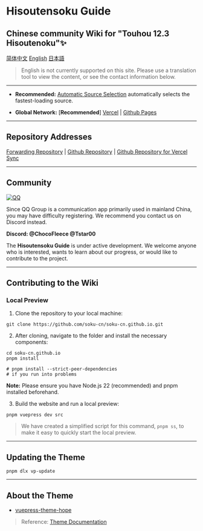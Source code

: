 # Hisoutensoku Guide
## Chinese community Wiki for "Touhou 12.3 Hisoutenoku"✨

[简体中文](./README.md)
[English](./README_EN.md)
[日本語](./README_JP.md)

>English is not currently supported on this site. Please use a translation tool to view the content, or see the contact information below.
---

- **Recommended:** [Automatic Source Selection](https://wiki.514.live/) automatically selects the fastest-loading source.

- **Global Network:** [**Recommended**] [Vercel](https://hisoutensoku-cn-wiki.vercel.app) | [Github Pages](https://soku-cn.github.io)

---

## Repository Addresses

[Forwarding Repository](https://github.com/soku-cn/wiki-forward) | [Github Repository](https://github.com/soku-cn/soku-cn.github.io) | [Github Repository for Vercel Sync](https://github.com/ChocoFleece/Hisoutensoku-CN-wiki)

---

## Community

[![QQ](https://img.shields.io/badge/QQ_Group-200803640-0078D6.svg?logo=tencent-qq&logoColor=white)](http://qm.qq.com/cgi-bin/qm/qr?_wv=1027&k=BlPlWLS0pzH53ek-6s_li9I9iyKOX2rp&authKey=IeuhBJ9I5o%2B2wsG9Ms0M1UaLEYqtSQERdxJ713CxleEak%2FBvvByzAGiJg%2Bw0zp8D&noverify=0&group_code=200803640)

Since QQ Group is a communication app primarily used in mainland China, you may have difficulty registering. We recommend you contact us on Discord instead.

**Discord: @ChocoFleece @Tstar00**

The **Hisoutensoku Guide** is under active development. We welcome anyone who is interested, wants to learn about our progress, or would like to contribute to the project.

---

## Contributing to the Wiki

### Local Preview

1.  Clone the repository to your local machine:
   
```
git clone https://github.com/soku-cn/soku-cn.github.io.git
```

2.  After cloning, navigate to the folder and install the necessary components:
   
```
cd soku-cn.github.io
pnpm install  

# pnpm install --strict-peer-dependencies 
# if you run into problems
```

**Note:** Please ensure you have Node.js 22 (recommended) and pnpm installed beforehand.


3.  Build the website and run a local preview:

```
pnpm vuepress dev src
```

> We have created a simplified script for this command, `pnpm ss`, to make it easy to quickly start the local preview.

---

## Updating the Theme

```
pnpm dlx vp-update
```

---

## About the Theme

- [vuepress-theme-hope](https://github.com/vuepress-theme-hope/vuepress-theme-hope)

> Reference: [Theme Documentation](https://theme-hope.vuejs.press/)